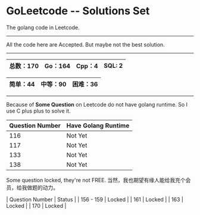# GoLeetcode -- Solutions Set
The golang code in Leetcode.

-----

All the code here are Accepted. But maybe not the best solution.

-----

| 总数：170 | Go：164 | Cpp：4 | SQL: 2 |
| -------- | ------ | ------ | ------ |

| 简单：44 | 中等：90 | 困难：36 |
| ------- | ------- | ------- |

-----

Because of **Some Question** on Leetcode do not have golang runtime. So I use C plus plus to solve it.

| Question Number | Have Golang Runtime |
| --------------- | ------------------- |
| 116 | Not Yet |
| 117 | Not Yet |
| 133 | Not Yet |
| 138 | Not Yet |

Some question locked, they're not FREE.
当然，我也期望有缘人能给我充个会员，给我做题的动力。

| Question Number | Status |
| 156 - 159 | Locked |
| 161 | Locked |
| 163 | Locked |
| 170 | Locked |
